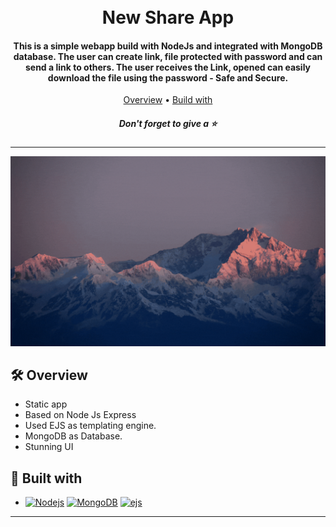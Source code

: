 <h1 align="center">
  <br>
  New Share App
  <br>
</h1>

<h4 align="center">This is a simple webapp build with NodeJs and integrated with MongoDB database. The user can create link, file protected with password and can send a link to others. The user receives the Link, opened can easily download the file using the password - Safe and Secure.</h4>

<p align="center">
  <a href="#🛠-overview">Overview</a> •
  <a href="#🚀-built-with">Build with</a>
</p>
<h5 align="center">Don't forget to give a ⭐️ </h5>
<hr>

![screenshot](public/images/preview.gif)


## 🛠 Overview

- Static app
- Based on Node Js Express
- Used EJS as templating engine.
- MongoDB as Database.
- Stunning UI

## 🚀 Built with

- [![Nodejs][Nodejs]][Nodejs-url] [![MongoDB][MongoDB]][MongoDB-url] [![ejs][ejs]][ejs-url]

<hr>


[Nodejs]: https://img.shields.io/badge/Node.js-EEF2E6?style=for-the-badge&logo=node.js&logoColor=38E54D
[Nodejs-url]: https://nodejs.org/en/

[MongoDB]: https://img.shields.io/badge/MongoDB-E8F9FD?style=for-the-badge&logo=mongodb&logoColor=38E54D
[MongoDB-url]: https://www.mongodb.com/

[ejs]: https://img.shields.io/badge/ejs-FF9F29?style=for-the-badge&logo=ejs&logoColor=38E54D
[ejs-url]: https://ejs.co
